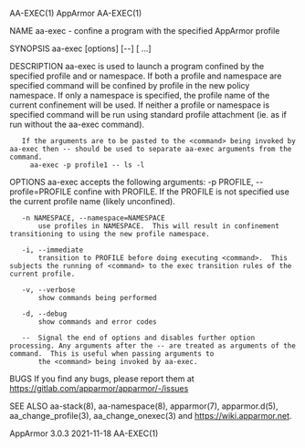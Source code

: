 AA-EXEC(1)                                                                               AppArmor                                                                               AA-EXEC(1)

NAME
       aa-exec - confine a program with the specified AppArmor profile

SYNOPSIS
       aa-exec [options] [--] [<command> ...]

DESCRIPTION
       aa-exec is used to launch a program confined by the specified profile and or namespace.  If both a profile and namespace are specified command will be confined by profile in the
       new policy namespace.  If only a namespace is specified, the profile name of the current confinement will be used.  If neither a profile or namespace is specified command will be
       run using standard profile attachment (ie. as if run without the aa-exec command).

       If the arguments are to be pasted to the <command> being invoked by aa-exec then -- should be used to separate aa-exec arguments from the command.
         aa-exec -p profile1 -- ls -l

OPTIONS aa-exec accepts the following arguments:
       -p PROFILE, --profile=PROFILE
           confine <command> with PROFILE. If the PROFILE is not specified use the current profile name (likely unconfined).

       -n NAMESPACE, --namespace=NAMESPACE
           use profiles in NAMESPACE.  This will result in confinement transitioning to using the new profile namespace.

       -i, --immediate
           transition to PROFILE before doing executing <command>.  This subjects the running of <command> to the exec transition rules of the current profile.

       -v, --verbose
           show commands being performed

       -d, --debug
           show commands and error codes

       --  Signal the end of options and disables further option processing. Any arguments after the -- are treated as arguments of the command.  This is useful when passing arguments to
           the <command> being invoked by aa-exec.

BUGS
       If you find any bugs, please report them at <https://gitlab.com/apparmor/apparmor/-/issues>

SEE ALSO
       aa-stack(8), aa-namespace(8), apparmor(7), apparmor.d(5), aa_change_profile(3), aa_change_onexec(3) and <https://wiki.apparmor.net>.

AppArmor 3.0.3                                                                          2021-11-18                                                                              AA-EXEC(1)
